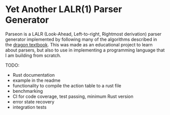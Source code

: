 # Yet Another LALR(1) Parser Generator

Parseon is a LALR (Look-Ahead, Left-to-right, Rightmost derivation) parser generator implemented by following many of the algorithms described in the [dragon textbook](https://www.amazon.com/Compilers-Principles-Techniques-Tools-2nd/dp/0321486811). This was made as an educational project to learn about parsers, but also to use in implementing a programming language that I am building from scratch.


TODO:
  - Rust documentation
  - example in the readme
  - functionality to compile the action table to a rust file
  - benchmarking
  - CI for code coverage, test passing, minimum Rust version
  - error state recovery
  - integration tests
